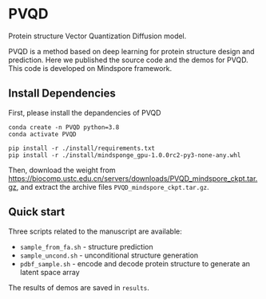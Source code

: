 # PVQD
Protein structure Vector Quantization Diffusion model.

PVQD is a method based on deep learning for protein structure design and prediction. Here we published the source code and the demos for PVQD. This code is developed on Mindspore framework.

## Install Dependencies
First, please install the depandencies of PVQD
```
conda create -n PVQD python=3.8
conda activate PVQD

pip install -r ./install/requirements.txt
pip install -r ./install/mindsponge_gpu-1.0.0rc2-py3-none-any.whl
```
Then, download the weight from https://biocomp.ustc.edu.cn/servers/downloads/PVQD_mindspore_ckpt.tar.gz, and extract the archive files `PVQD_mindspore_ckpt.tar.gz`.


## Quick start

Three scripts related to the manuscript are available:
* `sample_from_fa.sh` - structure prediction
* `sample_uncond.sh` - unconditional structure generation
* `pdbf_sample.sh` - encode and decode protein structure to generate an latent space array

The results of demos are saved in `results`.

